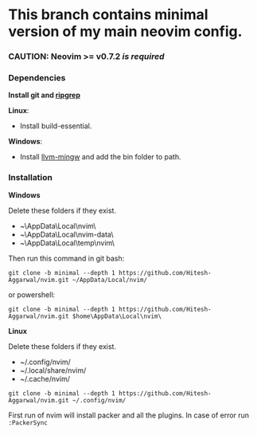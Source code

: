 # This branch contains minimal version of my main neovim config.

### **CAUTION**: Neovim >= v0.7.2 _is required_

### Dependencies

**Install git and [ripgrep](https://github.com/BurntSushi/ripgrep)**

**Linux**:

- Install build-essential.

**Windows**:

- Install [llvm-mingw](https://github.com/mstorsjo/llvm-mingw)
  and add the bin folder to path.

### Installation

**Windows**

Delete these folders if they exist.

- ~\AppData\Local\nvim\
- ~\AppData\Local\nvim-data\
- ~\AppData\Local\temp\nvim\

Then run this command in git bash:

```
git clone -b minimal --depth 1 https://github.com/Hitesh-Aggarwal/nvim.git ~/AppData/Local/nvim/
```

or powershell:

```
git clone -b minimal --depth 1 https://github.com/Hitesh-Aggarwal/nvim.git $home\AppData\Local\nvim\
```

**Linux**

Delete these folders if they exist.

- ~/.config/nvim/
- ~/.local/share/nvim/
- ~/.cache/nvim/

```
git clone -b minimal --depth 1 https://github.com/Hitesh-Aggarwal/nvim.git ~/.config/nvim/
```

First run of nvim will install packer and all the plugins. In case of error run <code>:PackerSync</code>
